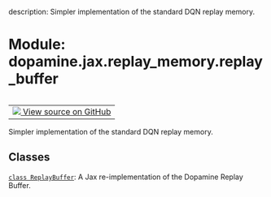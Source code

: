 description: Simpler implementation of the standard DQN replay memory.

<div itemscope itemtype="http://developers.google.com/ReferenceObject">
<meta itemprop="name" content="dopamine.jax.replay_memory.replay_buffer" />
<meta itemprop="path" content="Stable" />
</div>

# Module: dopamine.jax.replay_memory.replay_buffer

<!-- Insert buttons and diff -->

<table class="tfo-notebook-buttons tfo-api nocontent" align="left">
<td>
  <a target="_blank" href="https://github.com/google/dopamine/tree/master/dopamine/jax/replay_memory/replay_buffer.py">
    <img src="https://www.tensorflow.org/images/GitHub-Mark-32px.png" />
    View source on GitHub
  </a>
</td>
</table>



Simpler implementation of the standard DQN replay memory.



## Classes

[`class ReplayBuffer`](../../../dopamine/jax/replay_memory/replay_buffer/ReplayBuffer.md): A Jax re-implementation of the Dopamine Replay Buffer.

